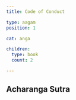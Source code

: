 ```yaml
---
title: Code of Conduct

type: aagam
position: 1

cat: anga

children:
  type: book
  count: 2

---
```


## Acharanga Sutra
